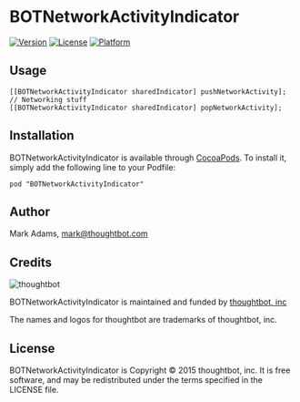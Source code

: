 # BOTNetworkActivityIndicator

[![Version](https://img.shields.io/cocoapods/v/BOTNetworkActivityIndicator.svg?style=flat)](http://cocoadocs.org/docsets/BOTNetworkActivityIndicator)
[![License](https://img.shields.io/cocoapods/l/BOTNetworkActivityIndicator.svg?style=flat)](http://cocoadocs.org/docsets/BOTNetworkActivityIndicator)
[![Platform](https://img.shields.io/cocoapods/p/BOTNetworkActivityIndicator.svg?style=flat)](http://cocoadocs.org/docsets/BOTNetworkActivityIndicator)

## Usage

```objc
[[BOTNetworkActivityIndicator sharedIndicator] pushNetworkActivity];
// Networking stuff
[[BOTNetworkActivityIndicator sharedIndicator] popNetworkActivity];
```

## Installation

BOTNetworkActivityIndicator is available through
[CocoaPods](http://cocoapods.org). To install it, simply add the
following line to your Podfile:

    pod "BOTNetworkActivityIndicator"

## Author

Mark Adams, mark@thoughtbot.com

## Credits

![thoughtbot](http://thoughtbot.com/logo.png)

BOTNetworkActivityIndicator is maintained and funded by [thoughtbot,
inc](http://thoughtbot.com/community)

The names and logos for thoughtbot are trademarks of thoughtbot, inc.

## License

BOTNetworkActivityIndicator is Copyright © 2015 thoughtbot, inc. It
is free software, and may be redistributed under the terms specified in
the LICENSE file.
